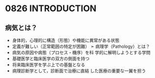 # 0826 INTRODUCTION
## 病気とは？
- 身体的，心理的に構造（形態）や機能に異常がある状態
- 定義が難しい（正常範囲の特定が困難）
➣ 病理学（Pathology）とは？
- 病気の原因や病態（プロセス・機序）を科
学的に解明しようとする学問
- 基礎医学と臨床医学の双方の側面を持つ
- 将来臨床医学を学ぶ上での基盤となる
- 病理診断学として，診断面で治療に直結
した医療の重要な一翼を担う